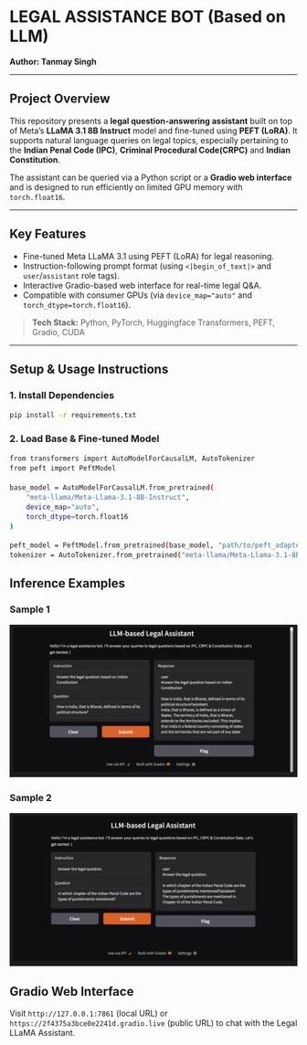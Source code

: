 # LEGAL ASSISTANCE BOT (Based on LLM)

**Author: Tanmay Singh**

---

## Project Overview

This repository presents a **legal question-answering assistant** built on top of Meta’s **LLaMA 3.1 8B Instruct** model and fine-tuned using **PEFT (LoRA)**. It supports natural language queries on legal topics, especially pertaining to the **Indian Penal Code (IPC)**, **Criminal Procedural Code(CRPC)** and **Indian Constitution**.

The assistant can be queried via a Python script or a **Gradio web interface** and is designed to run efficiently on limited GPU memory with `torch.float16`.

---

## Key Features

- Fine-tuned Meta LLaMA 3.1 using PEFT (LoRA) for legal reasoning.
- Instruction-following prompt format (using `<|begin_of_text|>` and `user`/`assistant` role tags).
- Interactive Gradio-based web interface for real-time legal Q&A.
- Compatible with consumer GPUs (via `device_map="auto"` and `torch_dtype=torch.float16`).

> **Tech Stack:** Python, PyTorch, Huggingface Transformers, PEFT, Gradio, CUDA

---

## Setup & Usage Instructions

### 1. Install Dependencies

```bash
pip install -r requirements.txt
```

### 2. Load Base & Fine-tuned Model

```bash
from transformers import AutoModelForCausalLM, AutoTokenizer
from peft import PeftModel

base_model = AutoModelForCausalLM.from_pretrained(
    "meta-llama/Meta-Llama-3.1-8B-Instruct", 
    device_map="auto", 
    torch_dtype=torch.float16
)

peft_model = PeftModel.from_pretrained(base_model, "path/to/peft_adapter/")
tokenizer = AutoTokenizer.from_pretrained("meta-llama/Meta-Llama-3.1-8B-Instruct", trust_remote_code=True)
```

## Inference Examples

### Sample 1
![Demo UI](LLM_Demo1.jpeg)

### Sample 2
![Demo UI](LLM_Demo2.jpeg)

## Gradio Web Interface

Visit `http://127.0.0.1:7861` (local URL) or `https://2f4375a3bce0e2241d.gradio.live` (public URL) to chat with the Legal LLaMA Assistant.
